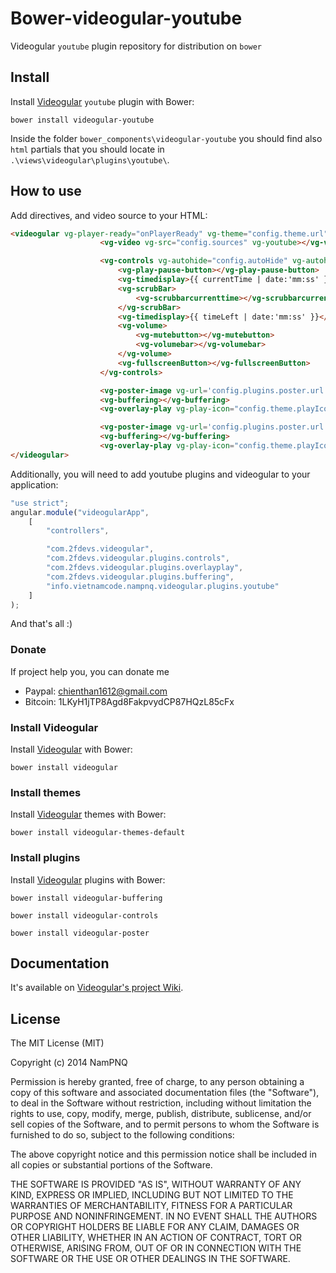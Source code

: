Bower-videogular-youtube
========================

Videogular `youtube` plugin repository for distribution on `bower`

## Install

Install [Videogular](http://www.videogular.com/) `youtube` plugin with Bower:

`bower install videogular-youtube`

Inside the folder `bower_components\videogular-youtube` you should find also `html` partials that you should locate in `.\views\videogular\plugins\youtube\`.

## How to use
Add directives, and video source to your HTML:

```html
<videogular vg-player-ready="onPlayerReady" vg-theme="config.theme.url" vg-autoplay="config.autoPlay">
                    <vg-video vg-src="config.sources" vg-youtube></vg-video>

                    <vg-controls vg-autohide="config.autoHide" vg-autohide-time="config.autoHideTime">
                        <vg-play-pause-button></vg-play-pause-button>
                        <vg-timedisplay>{{ currentTime | date:'mm:ss' }}</vg-timedisplay>
                        <vg-scrubBar>
                            <vg-scrubbarcurrenttime></vg-scrubbarcurrenttime>
                        </vg-scrubBar>
                        <vg-timedisplay>{{ timeLeft | date:'mm:ss' }}</vg-timedisplay>
                        <vg-volume>
                            <vg-mutebutton></vg-mutebutton>
                            <vg-volumebar></vg-volumebar>
                        </vg-volume>
                        <vg-fullscreenButton></vg-fullscreenButton>
                    </vg-controls>

                    <vg-poster-image vg-url='config.plugins.poster.url'></vg-poster-image>
                    <vg-buffering></vg-buffering>
                    <vg-overlay-play vg-play-icon="config.theme.playIcon"></vg-overlay-play>

                    <vg-poster-image vg-url='config.plugins.poster.url'></vg-poster-image>
                    <vg-buffering></vg-buffering>
                    <vg-overlay-play vg-play-icon="config.theme.playIcon"></vg-overlay-play>
</videogular>
```

Additionally, you will need to add youtube plugins and videogular to your application:

```js
"use strict";
angular.module("videogularApp",
    [
        "controllers",

        "com.2fdevs.videogular",
        "com.2fdevs.videogular.plugins.controls",
        "com.2fdevs.videogular.plugins.overlayplay",
        "com.2fdevs.videogular.plugins.buffering",
        "info.vietnamcode.nampnq.videogular.plugins.youtube"
    ]
);
```

And that's all :)

### Donate

If project help you, you can donate me

* Paypal: chienthan1612@gmail.com
* Bitcoin: 1LKyH1jTP8Agd8FakpvydCP87HQzL85cFx

### Install Videogular

Install [Videogular](http://www.videogular.com/) with Bower:

`bower install videogular`

### Install themes

Install [Videogular](http://www.videogular.com/) themes with Bower:

`bower install videogular-themes-default`

### Install plugins

Install [Videogular](http://www.videogular.com/) plugins with Bower:

`bower install videogular-buffering`

`bower install videogular-controls`

`bower install videogular-poster`

## Documentation

It's available on [Videogular's project Wiki](https://github.com/2fdevs/videogular/wiki).

## License

The MIT License (MIT)

Copyright (c) 2014 NamPNQ

Permission is hereby granted, free of charge, to any person obtaining a copy of
this software and associated documentation files (the "Software"), to deal in
the Software without restriction, including without limitation the rights to
use, copy, modify, merge, publish, distribute, sublicense, and/or sell copies of
the Software, and to permit persons to whom the Software is furnished to do so,
subject to the following conditions:

The above copyright notice and this permission notice shall be included in all
copies or substantial portions of the Software.

THE SOFTWARE IS PROVIDED "AS IS", WITHOUT WARRANTY OF ANY KIND, EXPRESS OR
IMPLIED, INCLUDING BUT NOT LIMITED TO THE WARRANTIES OF MERCHANTABILITY, FITNESS
FOR A PARTICULAR PURPOSE AND NONINFRINGEMENT. IN NO EVENT SHALL THE AUTHORS OR
COPYRIGHT HOLDERS BE LIABLE FOR ANY CLAIM, DAMAGES OR OTHER LIABILITY, WHETHER
IN AN ACTION OF CONTRACT, TORT OR OTHERWISE, ARISING FROM, OUT OF OR IN
CONNECTION WITH THE SOFTWARE OR THE USE OR OTHER DEALINGS IN THE SOFTWARE.
